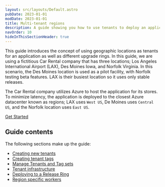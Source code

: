 ```yaml
---
layout: src/layouts/Default.astro
pubDate: 2023-01-01
modDate: 2023-01-01
title: Multi-tenant regions
description: A guide showing you how to use tenants to deploy an application to regions using different release rings in Octopus Deploy.
navOrder: 10
hideInThisSectionHeader: true
---
```


This guide introduces the concept of using geographic locations as tenants for an application as well as different upgrade rings.  In this guide, we are using a fictitious Car Rental company that has three locations; Los Angeles International Airport (LAX), Des Moines Iowa, and Norfolk Virginia.  In this scenario, the Des Moines location is used as a pilot facility, with Norfolk testing beta features.  LAX is their busiest location so it uses only stable releases.

The Car Rental company utilizes Azure to host the application for its stores.  To minimize latency, the application is deployed to the closest Azure datacenter known as regions; LAX uses `West US`, De Moines uses `Central US`, and the Norfolk location uses `East US`.  

<span><a class="button btn-success" href="/docs/tenants/guides/multi-tenant-region/creating-new-tenants">Get Started</a></span>

## Guide contents

The following sections make up the guide:

- [Creating new tenants](/docs/tenants/guides/multi-tenant-region/creating-new-tenants)
- [Creating tenant tags](/docs/tenants/guides/multi-tenant-region/creating-tenant-tags)
- [Manage Tenants and Tag sets](/docs/tenants/guides/multi-tenant-region/manage-tenant-and-tenant-tags)
- [Tenant infrastructure](/docs/tenants/guides/multi-tenant-region/assigning-tenants-to-infrastructure)
- [Deploying to a Release Ring](/docs/tenants/guides/multi-tenant-region/deploying-to-release-ring)
- [Region specific workers](/docs/tenants/guides/multi-tenant-region/region-specific-workers)